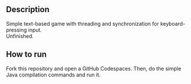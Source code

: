 ## Description

Simple text-based game with threading and synchronization for keyboard-pressing input. <br/>
Unfinished.

## How to run

Fork this repository and open a GitHub Codespaces.
Then, do the simple Java compilation commands and run it.
